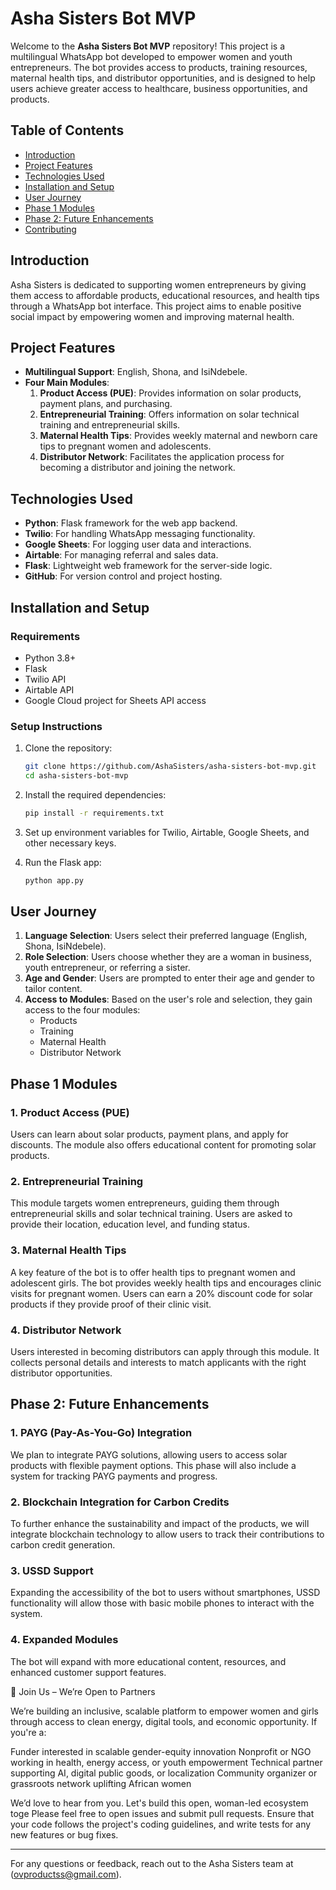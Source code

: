 
# Asha Sisters Bot MVP

Welcome to the **Asha Sisters Bot MVP** repository! This project is a multilingual WhatsApp bot developed to empower women and youth entrepreneurs. The bot provides access to products, training resources, maternal health tips, and distributor opportunities, and is designed to help users achieve greater access to healthcare, business opportunities, and products.

## Table of Contents

- [Introduction](#introduction)
- [Project Features](#project-features)
- [Technologies Used](#technologies-used)
- [Installation and Setup](#installation-and-setup)
- [User Journey](#user-journey)
- [Phase 1 Modules](#phase-1-modules)
- [Phase 2: Future Enhancements](#phase-2-future-enhancements)
- [Contributing](#contributing)

## Introduction

Asha Sisters is dedicated to supporting women entrepreneurs by giving them access to affordable products, educational resources, and health tips through a WhatsApp bot interface. This project aims to enable positive social impact by empowering women and improving maternal health.

## Project Features

- **Multilingual Support**: English, Shona, and IsiNdebele.
- **Four Main Modules**:
  1. **Product Access (PUE)**: Provides information on solar products, payment plans, and purchasing.
  2. **Entrepreneurial Training**: Offers information on solar technical training and entrepreneurial skills.
  3. **Maternal Health Tips**: Provides weekly maternal and newborn care tips to pregnant women and adolescents.
  4. **Distributor Network**: Facilitates the application process for becoming a distributor and joining the network.

## Technologies Used

- **Python**: Flask framework for the web app backend.
- **Twilio**: For handling WhatsApp messaging functionality.
- **Google Sheets**: For logging user data and interactions.
- **Airtable**: For managing referral and sales data.
- **Flask**: Lightweight web framework for the server-side logic.
- **GitHub**: For version control and project hosting.

## Installation and Setup

### Requirements

- Python 3.8+
- Flask
- Twilio API
- Airtable API
- Google Cloud project for Sheets API access

### Setup Instructions

1. Clone the repository:

    ```bash
    git clone https://github.com/AshaSisters/asha-sisters-bot-mvp.git
    cd asha-sisters-bot-mvp
    ```

2. Install the required dependencies:

    ```bash
    pip install -r requirements.txt
    ```

3. Set up environment variables for Twilio, Airtable, Google Sheets, and other necessary keys.

4. Run the Flask app:

    ```bash
    python app.py
    ```

## User Journey

1. **Language Selection**: Users select their preferred language (English, Shona, IsiNdebele).
2. **Role Selection**: Users choose whether they are a woman in business, youth entrepreneur, or referring a sister.
3. **Age and Gender**: Users are prompted to enter their age and gender to tailor content.
4. **Access to Modules**: Based on the user's role and selection, they gain access to the four modules:
   - Products
   - Training
   - Maternal Health
   - Distributor Network


## Phase 1 Modules

### 1. Product Access (PUE)
Users can learn about solar products, payment plans, and apply for discounts. The module also offers educational content for promoting solar products.
### 2. Entrepreneurial Training
This module targets women entrepreneurs, guiding them through entrepreneurial skills and solar technical training. Users are asked to provide their location, education level, and funding status.
### 3. Maternal Health Tips
A key feature of the bot is to offer health tips to pregnant women and adolescent girls. The bot provides weekly health tips and encourages clinic visits for pregnant women. Users can earn a 20% discount code for solar products if they provide proof of their clinic visit.
### 4. Distributor Network
Users interested in becoming distributors can apply through this module. It collects personal details and interests to match applicants with the right distributor opportunities.

## Phase 2: Future Enhancements

### 1. **PAYG (Pay-As-You-Go) Integration**
We plan to integrate PAYG solutions, allowing users to access solar products with flexible payment options. This phase will also include a system for tracking PAYG payments and progress.
### 2. **Blockchain Integration for Carbon Credits**
To further enhance the sustainability and impact of the products, we will integrate blockchain technology to allow users to track their contributions to carbon credit generation.
### 3. **USSD Support**
Expanding the accessibility of the bot to users without smartphones, USSD functionality will allow those with basic mobile phones to interact with the system.
### 4. **Expanded Modules**
The bot will expand with more educational content, resources, and enhanced customer support features.


🚀 Join Us – We’re Open to Partners

We’re building an inclusive, scalable platform to empower women and girls through access to clean energy, digital tools, and economic opportunity. If you're a:

Funder interested in scalable gender-equity innovation
Nonprofit or NGO working in health, energy access, or youth empowerment
Technical partner supporting AI, digital public goods, or localization
Community organizer or grassroots network uplifting African women

We’d love to hear from you. Let's build this open, woman-led ecosystem toge
Please feel free to open issues and submit pull requests. Ensure that your code follows the project's coding guidelines, and write tests for any new features or bug fixes.

---

For any questions or feedback, reach out to the Asha Sisters team at (ovproductss@gmail.com).

